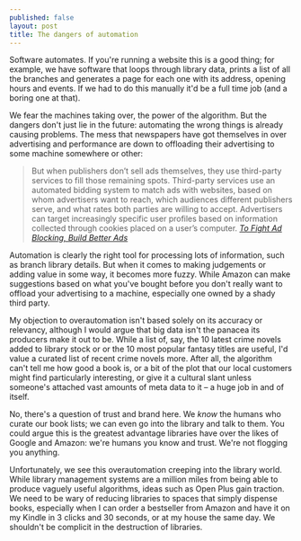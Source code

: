 ```yaml
---
published: false
layout: post
title: The dangers of automation
---
```


Software automates. If you're running a website this is a good thing; for example, we have software that loops through library data, prints a list of all the branches and generates a page for each one with its address, opening hours and events. If we had to do this manually it'd be a full time job (and a boring one at that).

We fear the machines taking over, the power of the algorithm. But the dangers don't just lie in the future: automating the wrong things is already causing problems. The mess that newspapers have got themselves in over advertising and performance are down to offloading their advertising to some machine somewhere or other:

> But when publishers don’t sell ads themselves, they use third-party services to fill those remaining spots. Third-party services use an automated bidding system to match ads with websites, based on whom advertisers want to reach, which audiences different publishers serve, and what rates both parties are willing to accept. Advertisers can target increasingly specific user profiles based on information collected through cookies placed on a user’s computer. <cite>[To Fight Ad Blocking, Build Better Ads](http://niemanreports.org/articles/to-fight-ad-blocking-build-better-ads/)</cite>

Automation is clearly the right tool for processing lots of information, such as branch library details. But when it comes to making judgements or adding value in some way, it becomes more fuzzy. While Amazon can make suggestions based on what you've bought before you don't really want to offload your advertising to a machine, especially one owned by a shady third party.

My objection to overautomation isn't based solely on its accuracy or relevancy, although I would argue that big data isn't the panacea its producers make it out to be. While a list of, say, the 10 latest crime novels added to library stock or or the 10 most popular fantasy titles are useful, I'd value a curated list of recent crime novels more. After all, the algorithm can't tell me how good a book is, or a bit of the plot that our local customers might find particularly interesting, or give it a cultural slant unless someone's attached vast amounts of meta data to it &#8211; a huge job in and of itself.

No, there's a question of trust and brand here. We _know_ the humans who curate our book lists; we can even go into the library and talk to them. You could argue this is the greatest advantage libraries have over the likes of Google and Amazon: we're humans you know and trust. We're not flogging you anything.

Unfortunately, we see this overautomation creeping into the library world. While library management systems are a million miles from being able to produce vaguely useful algorithms, ideas such as Open Plus gain traction. We need to be wary of reducing libraries to spaces that simply dispense books, especially when I can order a bestseller from Amazon and have it on my Kindle in 3 clicks and 30 seconds, or at my house the same day. We shouldn't be complicit in the destruction of libraries.



